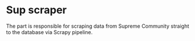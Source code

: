 # Sup scraper
The part is responsible for scraping data from Supreme Community straight to the database via Scrapy pipeline.
